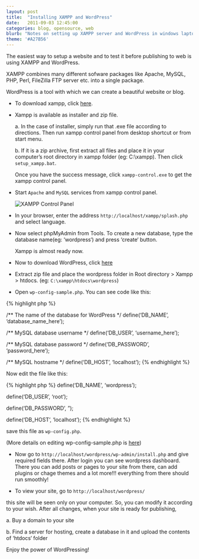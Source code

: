 ```yaml
---
layout: post
title:  "Installing XAMPP and WordPress"
date:   2011-09-03 12:45:00
categories: blog, opensource, web
blurb: "Notes on setting up XAMPP server and WordPress in windows laptop"
theme: '#A27B56'
---
```


The easiest way to setup a website and to test it before publishing to web is using XAMPP and WordPress.

XAMPP combines many different sofware packages like Apache, MySQL, PHP, Perl, FileZilla FTP server etc. into a single package.

WordPress is a tool with which we can create a beautiful website or blog.

* To download xampp, click <a href="http://www.apachefriends.org/en/xampp.html">here</a>.

* Xampp is available as installer and zip file.

	a. In the case of installer, simply run that .exe file according to directions. Then run xampp control panel from desktop shortcut or from start menu.

	b. If it is a zip archive, first extract all files and place it in your computer’s root directory in xampp folder (eg: C:\xampp\). Then click `setup_xampp.bat`.

	Once you have the success message, click `xampp-control.exe` to get the xampp control panel.

* Start `Apache` and `MySQL` services from xampp control panel.

	<img src="http://i844.photobucket.com/albums/ab6/voidimagineer/xampp-control-panel_zpse1a921d7.jpg" class="small-img" alt="XAMPP Control Panel">

* In your browser, enter the address `http://localhost/xampp/splash.php` and select language.

* Now select phpMyAdmin from Tools. To create a new database, type the database name(eg: ‘wordpress‘) and press ‘create‘ button.

	Xampp is almost ready now.

* Now to download WordPress, click <a href="http://wordpress.org/download/">here</a>

* Extract zip file and place the wordpress folder in Root directory > Xampp > htdocs. (eg: `C:\xampp\htdocs\wordpress`)

* Open `wp-config-sample.php`. You can see code like this:

{% highlight php %}

/** The name of the database for WordPress */
define(‘DB_NAME’, ‘database_name_here’);

/** MySQL database username */
define(‘DB_USER’, ‘username_here’);

/** MySQL database password */
define(‘DB_PASSWORD’, ‘password_here’);

/** MySQL hostname */
define(‘DB_HOST’, ‘localhost’);
{% endhighlight %}

Now edit the file like this:

{% highlight php %}
define(‘DB_NAME’, ‘wordpress’);

define(‘DB_USER’, ‘root’);

define(‘DB_PASSWORD’, ”);

define(‘DB_HOST’, ‘localhost’);
{% endhighlight %}

save this file as `wp-config.php`.

(More details on editing wp-config-sample.php is <a href="http://codex.wordpress.org/Editing_wp-config.php">here</a>)

* Now go to `http://localhost/wordpress/wp-admin/install.php` and give required fields there. After login you can see wordpress dashboard. There you can add posts or pages to your site from there, can add plugins or chage themes and a lot more!!! everything from there should run smoothly!

* To view your site, go to `http://localhost/wordpress/`

this site will be seen only on your computer. So, you can modify it according to your wish. After all changes, when your site is ready for publishing,

a. Buy a domain to your site

b. Find a server for hosting, create a database in it and upload the contents of ‘htdocs‘ folder

Enjoy the power of WordPressing!
